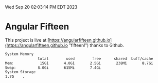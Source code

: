 Wed Sep 20 02:03:14 PM EDT 2023

# Angular Fifteen


This project is live at [https://angularfifteen.github.io](https://angularfifteen.github.io "fifteen!") thanks to Github.

```bash
System Memory
               total        used        free      shared  buff/cache   available
Mem:            15Gi       4.0Gi       2.5Gi       238Mi       8.7Gi        10Gi
Swap:          8.0Gi       615Mi       7.4Gi
System Storage
1.7G	.
